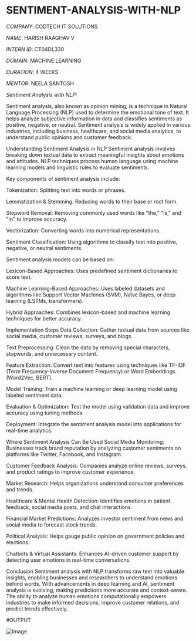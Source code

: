 # SENTIMENT-ANALYSIS-WITH-NLP

  *COMPANY*: CODTECH IT SOLUTIONS

  *NAME*: HARISH RAAGHAV V

  *INTERN ID*: CT04DL330

  *DOMAIN*: MACHINE LEARNING

  *DURATION*: 4 WEEKS

  *MENTOR*: NEELA SANTOSH

*Sentiment Analysis with NLP:*

  Sentiment analysis, also known as opinion mining, is a technique in Natural Language Processing (NLP) used to determine the emotional tone of text. It helps analyze subjective information in data and classifies sentiments as positive, negative, or neutral. Sentiment analysis is widely applied in various industries, including business, healthcare, and social media analytics, to understand public opinions and customer feedback.

Understanding Sentiment Analysis in NLP
Sentiment analysis involves breaking down textual data to extract meaningful insights about emotions and attitudes. NLP techniques process human language using machine learning models and linguistic rules to evaluate sentiments.

Key components of sentiment analysis include:

Tokenization: Splitting text into words or phrases.

Lemmatization & Stemming: Reducing words to their base or root form.

Stopword Removal: Removing commonly used words like "the," "is," and "in" to improve accuracy.

Vectorization: Converting words into numerical representations.

Sentiment Classification: Using algorithms to classify text into positive, negative, or neutral sentiments.

Sentiment analysis models can be based on:

Lexicon-Based Approaches: Uses predefined sentiment dictionaries to score text.

Machine Learning-Based Approaches: Uses labeled datasets and algorithms like Support Vector Machines (SVM), Naïve Bayes, or deep learning (LSTMs, transformers).

Hybrid Approaches: Combines lexicon-based and machine learning techniques for better accuracy.

Implementation Steps
Data Collection: Gather textual data from sources like social media, customer reviews, surveys, and blogs.

Text Preprocessing: Clean the data by removing special characters, stopwords, and unnecessary content.

Feature Extraction: Convert text into features using techniques like TF-IDF (Term Frequency-Inverse Document Frequency) or Word Embeddings (Word2Vec, BERT).

Model Training: Train a machine learning or deep learning model using labeled sentiment data.

Evaluation & Optimization: Test the model using validation data and improve accuracy using tuning methods.

Deployment: Integrate the sentiment analysis model into applications for real-time analytics.

Where Sentiment Analysis Can Be Used
Social Media Monitoring: Businesses track brand reputation by analyzing customer sentiments on platforms like Twitter, Facebook, and Instagram.

Customer Feedback Analysis: Companies analyze online reviews, surveys, and product ratings to improve customer experience.

Market Research: Helps organizations understand consumer preferences and trends.

Healthcare & Mental Health Detection: Identifies emotions in patient feedback, social media posts, and chat interactions.

Financial Market Predictions: Analyzes investor sentiment from news and social media to forecast stock trends.

Political Analysis: Helps gauge public opinion on government policies and elections.

Chatbots & Virtual Assistants: Enhances AI-driven customer support by detecting user emotions in real-time conversations.

Conclusion
Sentiment analysis with NLP transforms raw text into valuable insights, enabling businesses and researchers to understand emotions behind words. With advancements in deep learning and AI, sentiment analysis is evolving, making predictions more accurate and context-aware. The ability to analyze human emotions computationally empowers industries to make informed decisions, improve customer relations, and predict trends effectively.

#OUTPUT 

![Image](https://github.com/user-attachments/assets/4bee98b1-876a-4117-82f0-c930343dd5a6)
